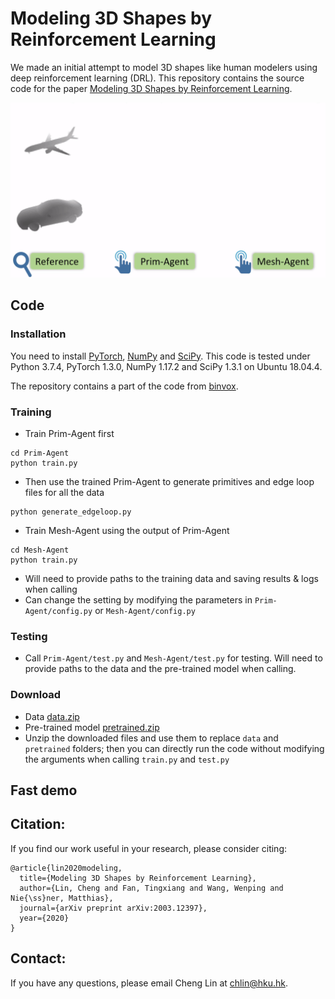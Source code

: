 # Modeling 3D Shapes by Reinforcement Learning

We made an initial attempt to model 3D shapes like human modelers using deep reinforcement learning (DRL). This repository contains the source code for the paper [Modeling 3D Shapes by Reinforcement Learning](https://arxiv.org/abs/2003.12397).

<img src="figure/demo-video.gif">


## Code
### Installation
You need to install [PyTorch](https://pytorch.org/), [NumPy](https://numpy.org/) and [SciPy](https://www.scipy.org/). This code is tested under Python 3.7.4, PyTorch 1.3.0, NumPy 1.17.2 and SciPy 1.3.1 on Ubuntu 18.04.4.

The repository contains a part of the code from [binvox](https://www.patrickmin.com/binvox/).

### Training
* Train Prim-Agent first
```
cd Prim-Agent
python train.py
```
* Then use the trained Prim-Agent to generate primitives and edge loop files for all the data
```
python generate_edgeloop.py
```
* Train Mesh-Agent using the output of Prim-Agent
```
cd Mesh-Agent
python train.py
```
* Will need to provide paths to the training data and saving results & logs when calling
* Can change the setting by modifying the parameters in `Prim-Agent/config.py` or `Mesh-Agent/config.py` 

### Testing
* Call `Prim-Agent/test.py` and `Mesh-Agent/test.py` for testing. Will need to provide paths to the data and the pre-trained model when calling.

### Download
* Data [data.zip](https://drive.google.com/file/d/1inwGXugUEB_vbmTjl33gfWWPhAw594Fv/view?usp=sharing)
* Pre-trained model [pretrained.zip](https://drive.google.com/file/d/1VTM4--sf0xas29s_frF7_tZsPNFTNcFL/view?usp=sharing)
* Unzip the downloaded files and use them to replace `data` and `pretrained` folders; then you can directly run the code without modifying the arguments when calling `train.py` and `test.py`


## Fast demo

## Citation:  
If you find our work useful in your research, please consider citing:
```
@article{lin2020modeling,
  title={Modeling 3D Shapes by Reinforcement Learning},
  author={Lin, Cheng and Fan, Tingxiang and Wang, Wenping and Nie{\ss}ner, Matthias},
  journal={arXiv preprint arXiv:2003.12397},
  year={2020}
}
```

## Contact:
If you have any questions, please email Cheng Lin at chlin@hku.hk.
